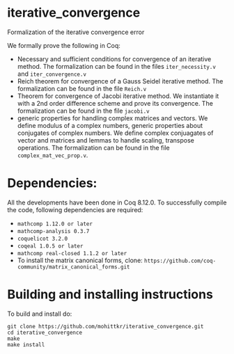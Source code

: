 # iterative_convergence
Formalization of the iterative convergence error

We formally prove the following in Coq:
- Necessary and sufficient conditions for convergence of an iterative method. The formalization can be found in the files `iter_necessity.v` and `iter_convergence.v`
- Reich theorem for convergence of a Gauss Seidel iterative method. The formalization can be found in the file `Reich.v`
- Theorem for convergence of Jacobi iterative method. We instantiate it with a 2nd order difference scheme and prove its convergence. The formalization can be found in the file `jacobi.v`
- generic properties for handling complex matrices and vectors. We define modulus of a complex numbers, generic properties about conjugates of complex numbers. We define complex conjuagates of vector and matrices and lemmas to handle scaling, transpose operations. The formalization can be found in the file `complex_mat_vec_prop.v`.

# Dependencies:

All the developments have been done in Coq 8.12.0. To successfully compile the code, following dependencies are required:
- `mathcomp 1.12.0 or later` 
- `mathcomp-analysis 0.3.7`
- `coquelicot 3.2.0`
- `coqeal 1.0.5 or later`
-  `mathcomp real-closed 1.1.2 or later`
- To install the matrix canonical forms, clone: `https://github.com/coq-community/matrix_canonical_forms.git`

# Building and installing instructions

To build and install do:
```
git clone https://github.com/mohittkr/iterative_convergence.git
cd iterative_convergence
make
make install
```


